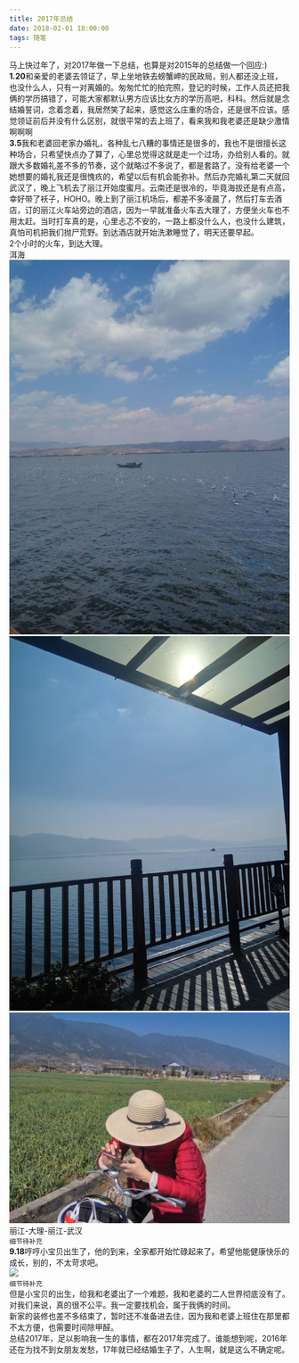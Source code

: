 ```yaml
---
title: 2017年总结
date: 2018-02-01 18:00:00
tags: 随笔
---
```


马上快过年了，对2017年做一下总结，也算是对2015年的总结做一个回应:)     
**1.20**和亲爱的老婆去领证了，早上坐地铁去螃蟹岬的民政局，别人都还没上班，也没什么人，只有一对离婚的。匆匆忙忙的拍完照，登记的时候，工作人员还把我俩的学历搞错了，可能大家都默认男方应该比女方的学历高吧，科科。然后就是念结婚誓词，念着念着，我居然笑了起来，感觉这么庄重的场合，还是很不应该。感觉领证前后并没有什么区别，就很平常的去上班了，看来我和我老婆还是缺少激情啊啊啊         
**3.5**我和老婆回老家办婚礼，各种乱七八糟的事情还是很多的，我也不是很擅长这种场合，只希望快点办了算了，心里总觉得这就是走一个过场，办给别人看的。就跟大多数婚礼差不多的节奏，这个就略过不多说了，都是套路了。没有给老婆一个她想要的婚礼我还是很愧疚的，希望以后有机会能弥补。然后办完婚礼第二天就回武汉了，晚上飞机去了丽江开始度蜜月。云南还是很冷的，毕竟海拔还是有点高，幸好带了袄子，HOHO。晚上到了丽江机场后，都差不多凌晨了，然后打车去酒店，订的丽江火车站旁边的酒店，因为一早就准备火车去大理了，方便坐火车也不用太赶。当时打车真的是，心里忐忑不安的，一路上都没什么人，也没什么建筑，真怕司机把我们抛尸荒野。到达酒店就开始洗漱睡觉了，明天还要早起。      
2个小时的火车，到达大理。         
洱海     
![](https://raw.githubusercontent.com/panhb/images/master/res/20180201161728.jpg)     
![](https://raw.githubusercontent.com/panhb/images/master/res/20180201161744.jpg)    
![](https://raw.githubusercontent.com/panhb/images/master/res/20180201161737.jpg)       
丽江-大理-丽江-武汉   
`细节待补充`       
**9.18**哼哼小宝贝出生了，他的到来，全家都开始忙碌起来了。希望他能健康快乐的成长，别的，不太苛求吧。        
![](http://panhb.qiniudn.com/20180201160641.jpg)                  
`细节待补充`        
但是小宝贝的出生，给我和老婆出了一个难题，我和老婆的二人世界彻底没有了。对我们来说，真的很不公平。我一定要找机会，属于我俩的时间。          
新家的装修也差不多结束了，暂时还不准备进去住，因为我和老婆上班住在那里都不太方便，也需要时间除甲醛。       
总结2017年，足以影响我一生的事情，都在2017年完成了。谁能想到呢，2016年还在为找不到女朋友发愁，17年就已经结婚生子了，人生啊，就是这么不确定呢。                 